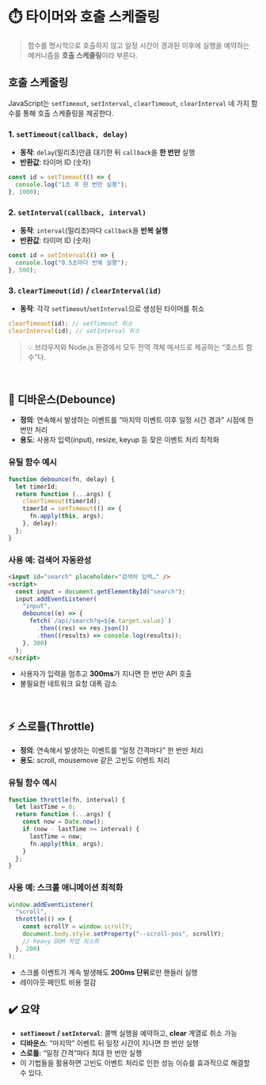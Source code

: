 # ⏱️ 타이머와 호출 스케줄링

> 함수를 명시적으로 호출하지 않고 일정 시간이 경과된 이후에 실행을 예약하는 메커니즘을 **호출 스케줄링**이라 부른다.

## 호출 스케줄링

JavaScript는 `setTimeout`, `setInterval`, `clearTimeout`, `clearInterval` 네 가지 함수를 통해 호출 스케줄링을 제공한다.

### 1. `setTimeout(callback, delay)`

- **동작**: `delay`(밀리초)만큼 대기한 뒤 `callback`을 **한 번만** 실행
- **반환값**: 타이머 ID (숫자)

```js
const id = setTimeout(() => {
  console.log("1초 후 한 번만 실행");
}, 1000);
```

### 2. `setInterval(callback, interval)`

- **동작**: `interval`(밀리초)마다 `callback`을 **반복 실행**
- **반환값**: 타이머 ID (숫자)

```js
const id = setInterval(() => {
  console.log("0.5초마다 반복 실행");
}, 500);
```

### 3. `clearTimeout(id)` / `clearInterval(id)`

- **동작**: 각각 `setTimeout`/`setInterval`으로 생성된 타이머를 취소

```js
clearTimeout(id); // setTimeout 취소
clearInterval(id); // setInterval 취소
```

> 💡 브라우저와 Node.js 환경에서 모두 전역 객체 메서드로 제공하는 “호스트 함수”다.

<br/>

## 🚀 디바운스(Debounce)

- **정의**: 연속해서 발생하는 이벤트를 “마지막 이벤트 이후 일정 시간 경과” 시점에 한 번만 처리
- **용도**: 사용자 입력(input), resize, keyup 등 잦은 이벤트 처리 최적화

### 유틸 함수 예시

```js
function debounce(fn, delay) {
  let timerId;
  return function (...args) {
    clearTimeout(timerId);
    timerId = setTimeout(() => {
      fn.apply(this, args);
    }, delay);
  };
}
```

### 사용 예: 검색어 자동완성

```html
<input id="search" placeholder="검색어 입력…" />
<script>
  const input = document.getElementById("search");
  input.addEventListener(
    "input",
    debounce((e) => {
      fetch(`/api/search?q=${e.target.value}`)
        .then((res) => res.json())
        .then((results) => console.log(results));
    }, 300)
  );
</script>
```

- 사용자가 입력을 멈추고 **300ms**가 지나면 한 번만 API 호출
- 불필요한 네트워크 요청 대폭 감소

<br/>

## ⚡️ 스로틀(Throttle)

- **정의**: 연속해서 발생하는 이벤트를 “일정 간격마다” 한 번만 처리
- **용도**: scroll, mousemove 같은 고빈도 이벤트 처리

### 유틸 함수 예시

```js
function throttle(fn, interval) {
  let lastTime = 0;
  return function (...args) {
    const now = Date.now();
    if (now - lastTime >= interval) {
      lastTime = now;
      fn.apply(this, args);
    }
  };
}
```

### 사용 예: 스크롤 애니메이션 최적화

```js
window.addEventListener(
  "scroll",
  throttle(() => {
    const scrollY = window.scrollY;
    document.body.style.setProperty("--scroll-pos", scrollY);
    // heavy DOM 작업 최소화
  }, 200)
);
```

- 스크롤 이벤트가 계속 발생해도 **200ms 단위**로만 핸들러 실행
- 레이아웃·페인트 비용 절감

## ✔️ 요약

- **`setTimeout` / `setInterval`**: 콜백 실행을 예약하고, **clear** 계열로 취소 가능
- **디바운스**: “마지막” 이벤트 뒤 일정 시간이 지나면 한 번만 실행
- **스로틀**: “일정 간격”마다 최대 한 번만 실행
- 이 기법들을 활용하면 고빈도 이벤트 처리로 인한 성능 이슈를 효과적으로 해결할 수 있다.
